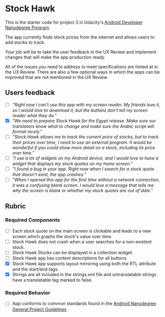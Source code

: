# Stock Hawk

This is the starter code for project 3 in Udacity's [Android Developer Nanodegree Program](https://www.udacity.com/course/android-developer-nanodegree-by-google--nd801).

The app currently finds stock prices from the internet and allows users to add stocks to track.

Your job will be to take the user feedback in the UX Review and implement changes that will make the app production ready.

All of the issues you need to address to meet specifications are hinted at in the UX Review. There are also a few optional ways in which the apps can be improved that are not mentioned in the UX Review.

## Users feedback

- [ ] *"Right now I can't use this app with my screen reader. My friends love it, so I would love to download it, but the buttons don't tell my screen reader what they do."*
- [x] *"We need to prepare Stock Hawk for the Egypt release. Make sure our translators know what to change and make sure the Arabic script will format nicely."*
- [ ] *"Stock Hawk allows me to track the current price of stocks, but to track their prices over time, I need to use an external program. It would be wonderful if you could show more detail on a stock, including its price over time."*
- [ ] *"I use a lot of widgets on my Android device, and I would love to have a widget that displays my stock quotes on my home screen."*
- [ ] *"I found a bug in your app. Right now when I search for a stock quote that doesn't exist, the app crashes."*
- [ ] *"When I opened this app for the first time without a network connection, it was a confusing blank screen. I would love a message that tells me why the screen is blank or whether my stock quotes are out of date."*

## Rubric
### Required Components
- [ ] Each stock quote on the main screen is clickable and leads to a new screen which graphs the stock's value over time.
- [ ] Stock Hawk does not crash when a user searches for a non-existent stock.
- [ ] Stock Hawk Stocks can be displayed in a collection widget.
- [ ] Stock Hawk app has content descriptions for all buttons.
- [x] Stock Hawk app supports layout mirroring using both the RTL attribute and the start/end tags.
- [x] Strings are all included in the strings.xml file and untranslatable strings have a translatable tag marked to false.

### Required Behavior
- [ ] App conforms to common standards found in the [Android Nanodegree General Project Guidelines](http://udacity.github.io/android-nanodegree-guidelines/core.html) .